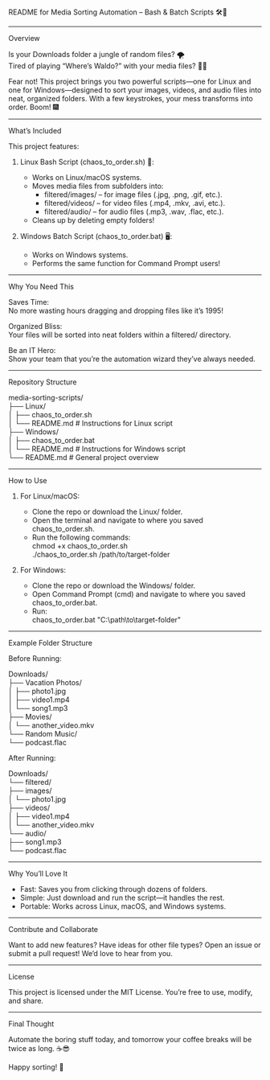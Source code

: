 README for Media Sorting Automation – Bash & Batch Scripts 🛠️🎯  

---

Overview  

Is your Downloads folder a jungle of random files? 🌪️  
Tired of playing “Where’s Waldo?” with your media files? 🕵️‍♂️  

Fear not! This project brings you two powerful scripts—one for Linux and one for Windows—designed to sort your images, videos, and audio files into neat, organized folders. With a few keystrokes, your mess transforms into order. Boom! 🎆  

---

What’s Included  

This project features:  

1. Linux Bash Script (chaos_to_order.sh) 🐧:  
   - Works on Linux/macOS systems.  
   - Moves media files from subfolders into:  
     - filtered/images/ – for image files (.jpg, .png, .gif, etc.).  
     - filtered/videos/ – for video files (.mp4, .mkv, .avi, etc.).  
     - filtered/audio/ – for audio files (.mp3, .wav, .flac, etc.).  
   - Cleans up by deleting empty folders!  

2. Windows Batch Script (chaos_to_order.bat) 🖥️:  
   - Works on Windows systems.  
   - Performs the same function for Command Prompt users!  

---

Why You Need This  

Saves Time:  
No more wasting hours dragging and dropping files like it’s 1995!  

Organized Bliss:  
Your files will be sorted into neat folders within a filtered/ directory.  

Be an IT Hero:  
Show your team that you’re the automation wizard they’ve always needed.  

---

Repository Structure  

media-sorting-scripts/  
├── Linux/  
│   ├── chaos_to_order.sh  
│   └── README.md  # Instructions for Linux script  
├── Windows/  
│   ├── chaos_to_order.bat  
│   └── README.md  # Instructions for Windows script  
└── README.md  # General project overview  

---

How to Use  

1. For Linux/macOS:  
   - Clone the repo or download the Linux/ folder.  
   - Open the terminal and navigate to where you saved chaos_to_order.sh.  
   - Run the following commands:  
     chmod +x chaos_to_order.sh  
     ./chaos_to_order.sh /path/to/target-folder  

2. For Windows:  
   - Clone the repo or download the Windows/ folder.  
   - Open Command Prompt (cmd) and navigate to where you saved chaos_to_order.bat.  
   - Run:  
     chaos_to_order.bat "C:\path\to\target-folder"  

---

Example Folder Structure  

Before Running:  

Downloads/  
├── Vacation Photos/  
│   ├── photo1.jpg  
│   ├── video1.mp4  
│   └── song1.mp3  
├── Movies/  
│   └── another_video.mkv  
└── Random Music/  
    └── podcast.flac  

After Running:  

Downloads/  
└── filtered/  
    ├── images/  
    │   └── photo1.jpg  
    ├── videos/  
    │   ├── video1.mp4  
    │   └── another_video.mkv  
    └── audio/  
        ├── song1.mp3  
        └── podcast.flac  

---

Why You’ll Love It  

- Fast: Saves you from clicking through dozens of folders.  
- Simple: Just download and run the script—it handles the rest.  
- Portable: Works across Linux, macOS, and Windows systems.  

---

Contribute and Collaborate  

Want to add new features? Have ideas for other file types? Open an issue or submit a pull request! We’d love to hear from you.  

---

License  

This project is licensed under the MIT License. You’re free to use, modify, and share.  

---

Final Thought  

Automate the boring stuff today, and tomorrow your coffee breaks will be twice as long. ☕😎  

Happy sorting! 🎉  
